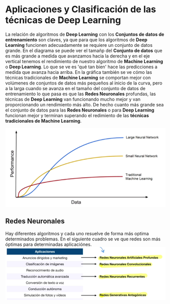 # Aplicaciones y Clasificación de las técnicas de Deep Learning

La relación de algoritmos de **Deep Learning** con los **Conjuntos de datos de entrenamiento** son claves, ya que para que los algoritmos de **Deep Learning** funcionen adecuadamente se requiere un conjunto de datos grande.
En el diagrama se puede ver el tamañp del **Conjunto de datos** que es más grande a medida que avanzamos hacia la derecha y en el eje vertical tenemos el rendimiento de nuestro algoritmo de **Machine Learning** o **Deep Learning**.
Lo que se ve es 'qué tan bien' hace las predicciones a medida que avanza hacia arriba. 
En la gráfica también se ve cómo las técnicas tradicionales de **Machine Learning** se comportan mejor con volúmenes de conjuntos de datos más pequeños al inicio de la curva, pero a la larga cuando se avanza en el tamaño del conjunto de datos de entrenamiento lo que pasa es que las **Redes Neuronales** profundas, las técnicas de **Deep Learning** van funcionando mucho mejor y van proporcionando un rendimiento más alto.
De hecho cuanto más grande sea el conjunto de datos para las **Redes Neuronales** o para **Deep Learning** funcionan mejor y terminan superando el redimiento de las **técnicas tradicionales de Machine Learning**.

![Grafico de Performance y Data](img/aplicac_y_clasificac_Performance_y_Data.png)

## Redes Neuronales

Hay diferentes algoritmos y cada uno resuelve de forma más optima determinados problemas. En el siguiente cuadro se ve que redes son más óptimas para determinadas aplicaciónes.
![Aplicaciones y Redes Neuronales](img/aplicac_y_clasificac_Redes_neuronales_y_problemas.png)

